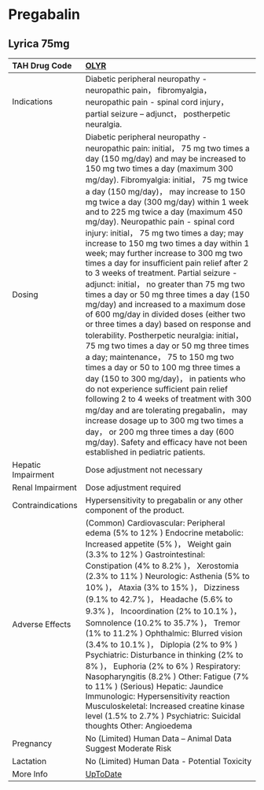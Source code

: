 # Pregabalin

## Lyrica 75mg

| TAH Drug Code      | [OLYR](https://www.tahsda.org.tw/drugs/hissearch.php?drug_code=OLYR)                                                                                                                                                                                                                                                                                                                                                                                                                                                                                                                                                                                                                                                                                                                                                                                                                                                                                                                                                                                                                                                                                                                                                                                                                                                                                 |
|:-------------------|:-----------------------------------------------------------------------------------------------------------------------------------------------------------------------------------------------------------------------------------------------------------------------------------------------------------------------------------------------------------------------------------------------------------------------------------------------------------------------------------------------------------------------------------------------------------------------------------------------------------------------------------------------------------------------------------------------------------------------------------------------------------------------------------------------------------------------------------------------------------------------------------------------------------------------------------------------------------------------------------------------------------------------------------------------------------------------------------------------------------------------------------------------------------------------------------------------------------------------------------------------------------------------------------------------------------------------------------------------------|
| Indications        | Diabetic peripheral neuropathy - neuropathic pain， fibromyalgia， neuropathic pain - spinal cord injury， partial seizure – adjunct， postherpetic neuralgia.                                                                                                                                                                                                                                                                                                                                                                                                                                                                                                                                                                                                                                                                                                                                                                                                                                                                                                                                                                                                                                                                                                                                                                                       |
| Dosing             | Diabetic peripheral neuropathy - neuropathic pain: initial， 75 mg two times a day (150 mg/day) and may be increased to 150 mg two times a day (maximum 300 mg/day). Fibromyalgia: initial， 75 mg twice a day (150 mg/day)， may increase to 150 mg twice a day (300 mg/day) within 1 week and to 225 mg twice a day (maximum 450 mg/day). Neuropathic pain - spinal cord injury: initial， 75 mg two times a day; may increase to 150 mg two times a day within 1 week; may further increase to 300 mg two times a day for insufficient pain relief after 2 to 3 weeks of treatment. Partial seizure - adjunct: initial， no greater than 75 mg two times a day or 50 mg three times a day (150 mg/day) and increased to a maximum dose of 600 mg/day in divided doses (either two or three times a day) based on response and tolerability. Postherpetic neuralgia: initial， 75 mg two times a day or 50 mg three times a day; maintenance， 75 to 150 mg two times a day or 50 to 100 mg three times a day (150 to 300 mg/day)， in patients who do not experience sufficient pain relief following 2 to 4 weeks of treatment with 300 mg/day and are tolerating pregabalin， may increase dosage up to 300 mg two times a day， or 200 mg three times a day (600 mg/day). Safety and efficacy have not been established in pediatric patients. |
| Hepatic Impairment | Dose adjustment not necessary                                                                                                                                                                                                                                                                                                                                                                                                                                                                                                                                                                                                                                                                                                                                                                                                                                                                                                                                                                                                                                                                                                                                                                                                                                                                                                                        |
| Renal Impairment   | Dose adjustment required                                                                                                                                                                                                                                                                                                                                                                                                                                                                                                                                                                                                                                                                                                                                                                                                                                                                                                                                                                                                                                                                                                                                                                                                                                                                                                                             |
| Contraindications  | Hypersensitivity to pregabalin or any other component of the product.                                                                                                                                                                                                                                                                                                                                                                                                                                                                                                                                                                                                                                                                                                                                                                                                                                                                                                                                                                                                                                                                                                                                                                                                                                                                                |
| Adverse Effects    | (Common) Cardiovascular: Peripheral edema (5% to 12% ) Endocrine metabolic: Increased appetite (5% )， Weight gain (3.3% to 12% ) Gastrointestinal: Constipation (4% to 8.2% )， Xerostomia (2.3% to 11% ) Neurologic: Asthenia (5% to 10% )， Ataxia (3% to 15% )， Dizziness (9.1% to 42.7% )， Headache (5.6% to 9.3% )， Incoordination (2% to 10.1% )， Somnolence (10.2% to 35.7% )， Tremor (1% to 11.2% ) Ophthalmic: Blurred vision (3.4% to 10.1% )， Diplopia (2% to 9% ) Psychiatric: Disturbance in thinking (2% to 8% )， Euphoria (2% to 6% ) Respiratory: Nasopharyngitis (8.2% ) Other: Fatigue (7% to 11% ) (Serious) Hepatic: Jaundice Immunologic: Hypersensitivity reaction Musculoskeletal: Increased creatine kinase level (1.5% to 2.7% ) Psychiatric: Suicidal thoughts Other: Angioedema                                                                                                                                                                                                                                                                                                                                                                                                                                                                                                                                   |
| Pregnancy          | No (Limited) Human Data – Animal Data Suggest Moderate Risk                                                                                                                                                                                                                                                                                                                                                                                                                                                                                                                                                                                                                                                                                                                                                                                                                                                                                                                                                                                                                                                                                                                                                                                                                                                                                          |
| Lactation          | No (Limited) Human Data - Potential Toxicity                                                                                                                                                                                                                                                                                                                                                                                                                                                                                                                                                                                                                                                                                                                                                                                                                                                                                                                                                                                                                                                                                                                                                                                                                                                                                                         |
| More Info          | [UpToDate](https://www.uptodate.com/contents/pregabalin-drug-information)                                                                                                                                                                                                                                                                                                                                                                                                                                                                                                                                                                                                                                                                                                                                                                                                                                                                                                                                                                                                                                                                                                                                                                                                                                                                            |

